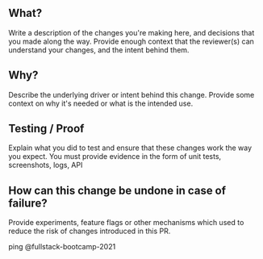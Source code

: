 ## What?
Write a description of the changes you're making here, and decisions that you made
along the way. Provide enough context that the reviewer(s) can understand your
changes, and the intent behind them.

## Why?
Describe the underlying driver or intent behind this change. Provide some context
on why it's needed or what is the intended use.

## Testing / Proof
Explain what you did to test and ensure that these changes work the way you expect.
You must provide evidence in the form of unit tests, screenshots, logs, API

## How can this change be undone in case of failure?
Provide experiments, feature flags or other mechanisms which used to reduce the risk of changes introduced in this PR.

ping @fullstack-bootcamp-2021
